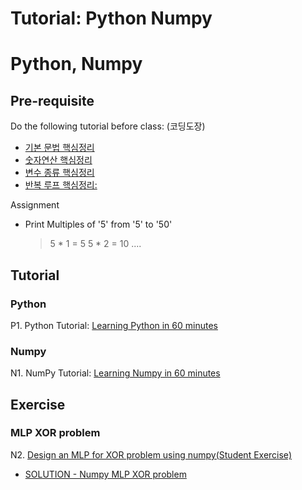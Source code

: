 # Tutorial: Python Numpy

# Python, Numpy

## Pre-requisite

Do the following tutorial before class: (코딩도장)

- [기본 문법 핵심정리](https://dojang.io/mod/page/view.php?id=2168)
- [숫자연산 핵심정리](https://dojang.io/course/view.php?id=7&section=9)
- [변수 종류 핵심정리](https://dojang.io/mod/page/view.php?id=2218)
- [반복 루프 핵심정리:](https://dojang.io/mod/page/view.php?id=2279)

Assignment

- Print Multiples of '5' from '5' to '50'

  > 5 * 1 = 5 5 * 2 = 10 ....

  

  

## Tutorial

### Python

P1. Python Tutorial: [Learning Python in 60 minutes](https://github.com/ykkimhgu/DLIP-src/blob/main/Tutorial_PythonNumpy/Tutorial_PythonBasics_2022.ipynb)

### Numpy

N1. NumPy Tutorial: [Learning Numpy in 60 minutes](https://github.com/ykkimhgu/DLIP-src/blob/main/Tutorial_PythonNumpy/Tutorial_Numpy_2022.ipynb)

## Exercise

### MLP XOR problem

N2. [Design an MLP for XOR problem using numpy(Student Exercise)](https://github.com/ykkimhgu/DLIP-src/blob/main/Tutorial_XOR_MLP_numpy_2021_Student.ipynb)

- [SOLUTION - Numpy MLP XOR problem](https://github.com/ykkimhgu/DLIP-src/blob/main/Tutorial_XOR_MLP_numpy_2021.ipynb)



